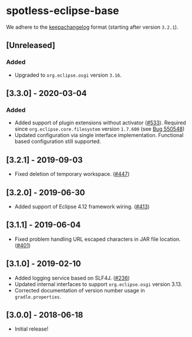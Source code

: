 # spotless-eclipse-base

We adhere to the [keepachangelog](https://keepachangelog.com/en/1.0.0/) format (starting after version `3.2.1`).

## [Unreleased]
### Added
* Upgraded to `org.eclipse.osgi` version `3.16`.

## [3.3.0] - 2020-03-04
### Added
* Added support of plugin extensions without activator ([#533](https://github.com/diffplug/spotless/issues/533)). Required since `org.eclipse.core.filesystem` version `1.7.600` (see
[Bug 550548](https://bugs.eclipse.org/bugs/show_bug.cgi?id=550548))
* Updated configuration via single interface implementation. Functional based configuration still supported.

## [3.2.1] - 2019-09-03
* Fixed deletion of temporary workspace. ([#447](https://github.com/diffplug/spotless/issues/447))

## [3.2.0] - 2019-06-30
* Added support of Eclipse 4.12 framework wiring. ([#413](https://github.com/diffplug/spotless/issues/413))

## [3.1.1] - 2019-06-04
* Fixed problem handling URL escaped characters in JAR file location. ([#401](https://github.com/diffplug/spotless/issues/401))

## [3.1.0] - 2019-02-10
* Added logging service based on SLF4J. ([#236](https://github.com/diffplug/spotless/issues/236))
* Updated internal interfaces to support `org.eclipse.osgi` version 3.13.
* Corrected documentation of version number usage in `gradle.properties`.

## [3.0.0] - 2018-06-18
* Initial release!

